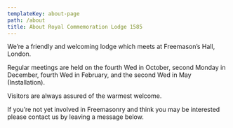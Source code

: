 ```yaml
---
templateKey: about-page
path: /about
title: About Royal Commemoration Lodge 1585
---
```

We’re a friendly and welcoming lodge which meets at Freemason’s Hall, London.

Regular meetings are held on the fourth Wed in October, second Monday in December, fourth Wed in February, and the second Wed in May (Installation).

Visitors are always assured of the warmest welcome.

If you’re not yet involved in Freemasonry and think you may be interested please contact us by leaving a message below.
